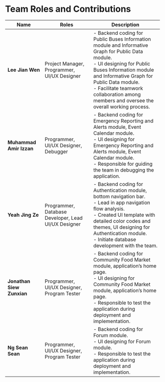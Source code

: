 # Team Roles and Contributions

| Name                      | Roles                                           | Description                                                                                                                                                                                              |
|---------------------------|-------------------------------------------------|----------------------------------------------------------------------------------------------------------------------------------------------------------------------------------------------------------|
| **Lee Jian Wen**          | Project Manager, Programmer, UI/UX Designer     | - Backend coding for Public Buses Information module and Informative Graph for Public Data module. <br> - UI designing for Public Buses Information module and Informative Graph for Public Data module. <br> - Facilitate teamwork collaboration among members and oversee the overall working process. |
| **Muhammad Amir Izzan**   | Programmer, UI/UX Designer, Debugger            | - Backend coding for Emergency Reporting and Alerts module, Event Calendar module. <br> - UI designing for Emergency Reporting and Alerts module, Event Calendar module. <br> - Responsible for guiding the team in debugging the application. |
| **Yeah Jing Ze**          | Programmer, Database Developer, Lead UI/UX Designer | - Backend coding for Authentication module, bottom navigation bar. <br> - Lead in app navigation flow analysis. <br> - Created UI template with detailed color codes and themes, UI designing for Authentication module. <br> - Initiate database development with the team. |
| **Jonathan Siew Zunxian** | Programmer, UI/UX Designer, Program Tester      | - Backend coding for Community Food Market module, application’s home page. <br> - UI designing for Community Food Market module, application’s home page. <br> - Responsible to test the application during deployment and implementation. |
| **Ng Sean Sean**          | Programmer, UI/UX Designer, Program Tester      | - Backend coding for Forum module. <br> - UI designing for Forum module. <br> - Responsible to test the application during deployment and implementation. |
